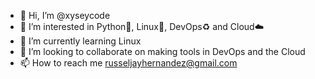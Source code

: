 - 👋 Hi, I’m @xyseycode
- 👀 I’m interested in Python🐍, Linux🐧, DevOps♻️ and Cloud☁️
- 🌱 I’m currently learning Linux
- 💞️ I’m looking to collaborate on making tools in DevOps and the Cloud
- 📫 How to reach me russeljayhernandez@gmail.com

<!---
xyseycode/xyseycode is a ✨ special ✨ repository because its `README.md` (this file) appears on your GitHub profile.
You can click the Preview link to take a look at your changes.
--->
